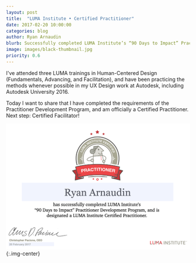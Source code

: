 ```yaml
---
layout: post
title:  "LUMA Institute • Certified Practitioner"
date: 2017-02-20 10:00:00
categories: blog
author: Ryan Arnaudin
blurb: Successfully completed LUMA Institute’s “90 Days to Impact” Practitioner Development Program
image: images/black-thumbnail.jpg
priority: 0.6
---
```

I've attended three LUMA trainings in Human-Centered Design (Fundamentals, Advancing, and Facilitation), and have been practicing the methods whenever possible in my UX Design work at Autodesk, including Autodesk University 2016.

Today I want to share that I have completed the requirements of the Practitioner Development Program, and am officially a Certified Practitioner. Next step: Certified Facilitator!

![LUMA Certified Practitioner](/images/posts/luma/luma-certified_practitioner.png){:.img-center}
